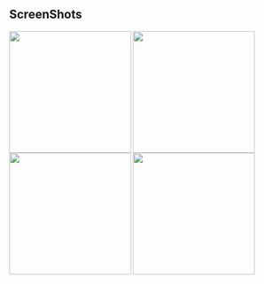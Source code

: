 ##  ScreenShots

<img align="left" src="./assets/screenshots/p1.png" width="220px">
<img align="left" src="./assets/screenshots/p2.png" width="220px">
<img align="left" src="./assets/screenshots/p3.png" width="220px">
<img src="./assets/screenshots/p4.png" width="220px">